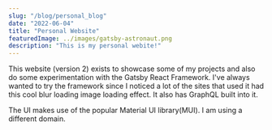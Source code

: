 ```yaml
---
slug: "/blog/personal_blog"
date: "2022-06-04"
title: "Personal Website"
featuredImage: ../images/gatsby-astronaut.png
description: "This is my personal webite!"
---
```


This website (version 2) exists to showcase some of my projects and also do some experimentation with the Gatsby React Framework. I've always wanted to try the framework since I noticed a lot of the sites that used it had this cool blur loading image loading effect. It also has GraphQL built into it. 

The UI makes use of the popular Material UI library(MUI). I am using a different domain.




